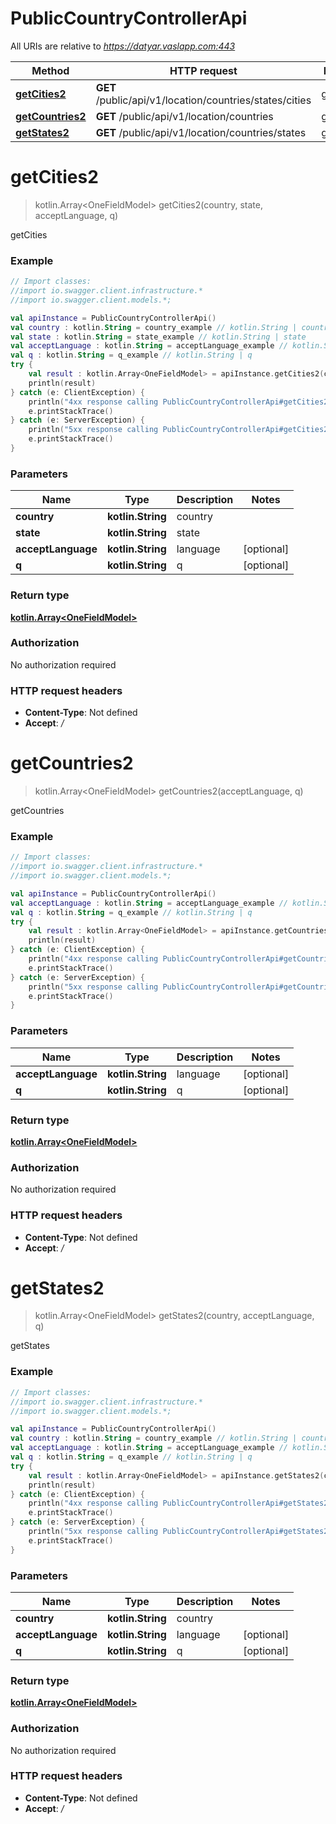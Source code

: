 # PublicCountryControllerApi

All URIs are relative to *https://datyar.vaslapp.com:443*

Method | HTTP request | Description
------------- | ------------- | -------------
[**getCities2**](PublicCountryControllerApi.md#getCities2) | **GET** /public/api/v1/location/countries/states/cities | getCities
[**getCountries2**](PublicCountryControllerApi.md#getCountries2) | **GET** /public/api/v1/location/countries | getCountries
[**getStates2**](PublicCountryControllerApi.md#getStates2) | **GET** /public/api/v1/location/countries/states | getStates

<a name="getCities2"></a>
# **getCities2**
> kotlin.Array&lt;OneFieldModel&gt; getCities2(country, state, acceptLanguage, q)

getCities

### Example
```kotlin
// Import classes:
//import io.swagger.client.infrastructure.*
//import io.swagger.client.models.*;

val apiInstance = PublicCountryControllerApi()
val country : kotlin.String = country_example // kotlin.String | country
val state : kotlin.String = state_example // kotlin.String | state
val acceptLanguage : kotlin.String = acceptLanguage_example // kotlin.String | language
val q : kotlin.String = q_example // kotlin.String | q
try {
    val result : kotlin.Array<OneFieldModel> = apiInstance.getCities2(country, state, acceptLanguage, q)
    println(result)
} catch (e: ClientException) {
    println("4xx response calling PublicCountryControllerApi#getCities2")
    e.printStackTrace()
} catch (e: ServerException) {
    println("5xx response calling PublicCountryControllerApi#getCities2")
    e.printStackTrace()
}
```

### Parameters

Name | Type | Description  | Notes
------------- | ------------- | ------------- | -------------
 **country** | **kotlin.String**| country |
 **state** | **kotlin.String**| state |
 **acceptLanguage** | **kotlin.String**| language | [optional]
 **q** | **kotlin.String**| q | [optional]

### Return type

[**kotlin.Array&lt;OneFieldModel&gt;**](OneFieldModel.md)

### Authorization

No authorization required

### HTTP request headers

 - **Content-Type**: Not defined
 - **Accept**: */*

<a name="getCountries2"></a>
# **getCountries2**
> kotlin.Array&lt;OneFieldModel&gt; getCountries2(acceptLanguage, q)

getCountries

### Example
```kotlin
// Import classes:
//import io.swagger.client.infrastructure.*
//import io.swagger.client.models.*;

val apiInstance = PublicCountryControllerApi()
val acceptLanguage : kotlin.String = acceptLanguage_example // kotlin.String | language
val q : kotlin.String = q_example // kotlin.String | q
try {
    val result : kotlin.Array<OneFieldModel> = apiInstance.getCountries2(acceptLanguage, q)
    println(result)
} catch (e: ClientException) {
    println("4xx response calling PublicCountryControllerApi#getCountries2")
    e.printStackTrace()
} catch (e: ServerException) {
    println("5xx response calling PublicCountryControllerApi#getCountries2")
    e.printStackTrace()
}
```

### Parameters

Name | Type | Description  | Notes
------------- | ------------- | ------------- | -------------
 **acceptLanguage** | **kotlin.String**| language | [optional]
 **q** | **kotlin.String**| q | [optional]

### Return type

[**kotlin.Array&lt;OneFieldModel&gt;**](OneFieldModel.md)

### Authorization

No authorization required

### HTTP request headers

 - **Content-Type**: Not defined
 - **Accept**: */*

<a name="getStates2"></a>
# **getStates2**
> kotlin.Array&lt;OneFieldModel&gt; getStates2(country, acceptLanguage, q)

getStates

### Example
```kotlin
// Import classes:
//import io.swagger.client.infrastructure.*
//import io.swagger.client.models.*;

val apiInstance = PublicCountryControllerApi()
val country : kotlin.String = country_example // kotlin.String | country
val acceptLanguage : kotlin.String = acceptLanguage_example // kotlin.String | language
val q : kotlin.String = q_example // kotlin.String | q
try {
    val result : kotlin.Array<OneFieldModel> = apiInstance.getStates2(country, acceptLanguage, q)
    println(result)
} catch (e: ClientException) {
    println("4xx response calling PublicCountryControllerApi#getStates2")
    e.printStackTrace()
} catch (e: ServerException) {
    println("5xx response calling PublicCountryControllerApi#getStates2")
    e.printStackTrace()
}
```

### Parameters

Name | Type | Description  | Notes
------------- | ------------- | ------------- | -------------
 **country** | **kotlin.String**| country |
 **acceptLanguage** | **kotlin.String**| language | [optional]
 **q** | **kotlin.String**| q | [optional]

### Return type

[**kotlin.Array&lt;OneFieldModel&gt;**](OneFieldModel.md)

### Authorization

No authorization required

### HTTP request headers

 - **Content-Type**: Not defined
 - **Accept**: */*

